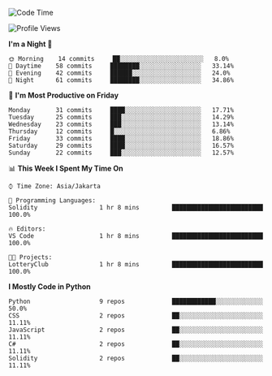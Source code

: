 <!--START_SECTION:waka-->
![Code Time](http://img.shields.io/badge/Code%20Time-973%20hrs%2010%20mins-blue)

![Profile Views](http://img.shields.io/badge/Profile%20Views-165-blue)

**I'm a Night 🦉** 

```text
🌞 Morning    14 commits     ██░░░░░░░░░░░░░░░░░░░░░░░   8.0% 
🌆 Daytime    58 commits     ████████░░░░░░░░░░░░░░░░░   33.14% 
🌃 Evening    42 commits     ██████░░░░░░░░░░░░░░░░░░░   24.0% 
🌙 Night      61 commits     ████████░░░░░░░░░░░░░░░░░   34.86%

```
📅 **I'm Most Productive on Friday** 

```text
Monday       31 commits     ████░░░░░░░░░░░░░░░░░░░░░   17.71% 
Tuesday      25 commits     ███░░░░░░░░░░░░░░░░░░░░░░   14.29% 
Wednesday    23 commits     ███░░░░░░░░░░░░░░░░░░░░░░   13.14% 
Thursday     12 commits     █░░░░░░░░░░░░░░░░░░░░░░░░   6.86% 
Friday       33 commits     ████░░░░░░░░░░░░░░░░░░░░░   18.86% 
Saturday     29 commits     ████░░░░░░░░░░░░░░░░░░░░░   16.57% 
Sunday       22 commits     ███░░░░░░░░░░░░░░░░░░░░░░   12.57%

```


📊 **This Week I Spent My Time On** 

```text
⌚︎ Time Zone: Asia/Jakarta

💬 Programming Languages: 
Solidity                 1 hr 8 mins         █████████████████████████   100.0%

🔥 Editors: 
VS Code                  1 hr 8 mins         █████████████████████████   100.0%

🐱‍💻 Projects: 
LotteryClub              1 hr 8 mins         █████████████████████████   100.0%

```

**I Mostly Code in Python** 

```text
Python                   9 repos             ████████████░░░░░░░░░░░░░   50.0% 
CSS                      2 repos             ██░░░░░░░░░░░░░░░░░░░░░░░   11.11% 
JavaScript               2 repos             ██░░░░░░░░░░░░░░░░░░░░░░░   11.11% 
C#                       2 repos             ██░░░░░░░░░░░░░░░░░░░░░░░   11.11% 
Solidity                 2 repos             ██░░░░░░░░░░░░░░░░░░░░░░░   11.11%

```



<!--END_SECTION:waka-->
